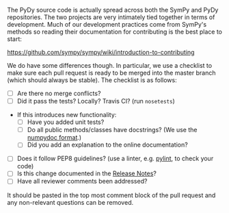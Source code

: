 The PyDy source code is actually spread across both the SymPy and PyDy
repositories. The two projects are very intimately tied together in terms of
development. Much of our development practices come from SymPy's methods so
reading their documentation for contributing is the best place to start:

https://github.com/sympy/sympy/wiki/introduction-to-contributing

We do have some differences though. In particular, we use a checklist to make
sure each pull request is ready to be merged into the master branch (which
should always be stable). The checklist is as follows:

- [ ] Are there no merge conflicts?
- [ ] Did it pass the tests? Locally? Travis CI? (run ``nosetests``)
- If this introduces new functionality:
  - [ ] Have you added unit tests?
  - [ ] Do all public methods/classes have docstrings? (We use the [numpydoc
    format].)
  - [ ] Did you add an explanation to the online documentation?
- [ ] Does it follow PEP8 guidelines? (use a linter, e.g. [pylint], to check
  your code)
- [ ] Is this change documented in the [Release Notes]?
- [ ] Have all reviewer comments been addressed?

It should be pasted in the top most comment block of the pull request and any
non-relevant questions can be removed.

[pylint]: http://www.pylint.org
[numpydoc format]: https://github.com/numpy/numpy/blob/master/doc/HOWTO_DOCUMENT.rst.txt
[Release Notes]: https://github.com/pydy/pydy/tree/contributing#release-notes
